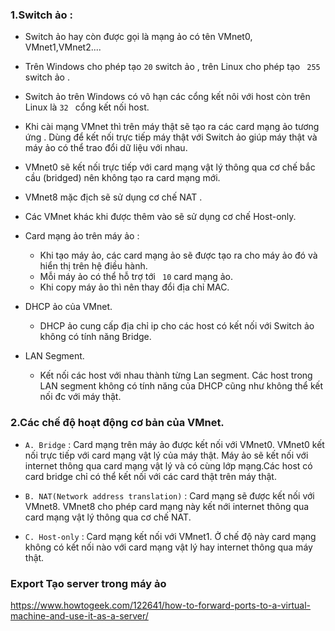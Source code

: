 ### 1.Switch ảo :
- Switch ảo hay còn được gọi là mạng ảo có tên VMnet0, VMnet1,VMnet2....
- Trên Windows cho phép tạo ` 20 ` switch ảo , trên Linux cho phép tạo `  255 ` switch ảo .
- Switch ảo trên Windows có vô hạn các cổng kết nôi với host còn trên Linux là ` 32  ` cổng kết nối host.
	
- Khi cài mạng VMnet thì trên máy thật sẽ tạo ra các card mạng ảo tương ứng . Dùng để kết nối trực tiếp máy thật với Switch ảo giúp máy thật và máy ảo có thể trao đổi dữ liệu với nhau.
- VMnet0 sẽ kết nối trực tiếp với card mạng vật lý thông qua cơ chế bắc cầu (bridged) nên không tạo ra card mạng mới.
- VMnet8 mặc địch sẽ sử dụng cơ chế NAT .
- Các VMnet khác khi được thêm vào sẽ sử dụng cơ chế Host-only.
	
- Card mạng ảo trên máy ảo :
	- Khi tạo máy ảo, các card mạng ảo sẽ được tạo ra cho máy ảo đó và hiển thị trên hệ điều hành.
	- Mỗi máy ảo có thể hỗ trợ tới ` 10` card mạng ảo.
	- Khi copy máy ảo thì nên thay đổi địa chỉ MAC.
	
	
- DHCP ảo của VMnet.
	- DHCP ảo cung cấp địa chỉ ip cho các host có kết nối với Switch ảo không có tính năng Bridge.
	
- LAN Segment.
	- Kết nối các host với nhau thành từng Lan segment. Các host trong LAN segment không có tính năng của DHCP cũng như không thể kết nối đc với máy thật.
	
### 2.Các chế độ hoạt động cơ bản của VMnet.

- ` A. Bridge ` : Card mạng trên máy ảo được kết nối với VMnet0. VMnet0 kết nối trực tiếp với card mạng vật lý của máy thật. Máy ảo sẽ kết nối với internet thông qua card mạng vật lý và có cùng lớp mạng.Các host có card bridge chỉ có thể kết nối với các card thật trên máy thật.
			
- ` B. NAT(Network address translation) ` : Card mạng sẽ được kết nối với VMnet8. VMnet8 cho phép card mạng này kết nới internet thông qua card mạng vật lý thông qua cơ chế NAT. 
									 
- ` C. Host-only ` : Card mạng kết nối với VMnet1. Ở chế độ này card mạng không có kết nối nào với card mạng vật lý hay internet thông qua máy thật. 

### Export Tạo server trong máy ảo 

https://www.howtogeek.com/122641/how-to-forward-ports-to-a-virtual-machine-and-use-it-as-a-server/
